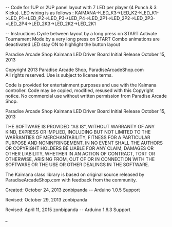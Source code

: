 -- Code for 1UP or 2UP panel layout with 7 LED per player (4 Punch & 3 Kicks).
    LED wiring is as follows :
    KAIMANA->LED_K3->LED_K2->LED_K1->LED_P1->LED_P2->LED_P3->LED_P4->LED_2P1->LED_2P2->LED_2P3->LED_2P4->LED_2K3->LED_2K2->LED_2K1

-- Instructions
    Cycle between layout by a long press on START
    Activate Tournament Mode by a very long press on START
    Combo animations are deactivated
    LED stay ON to highlight the button layout

Paradise Arcade Shop Kaimana LED Driver Board
Initial Release October 15, 2013


Copyright 2013 Paradise Arcade Shop, ParadiseArcadeShop.com  
All rights reserved.  Use is subject to license terms.

Code is provided for entertainment purposes and use with the Kaimana controller.
Code may be copied, modified, resused with this Copyright notice.
No commercial use without written permission from Paradise Arcade Shop.

Paradise Arcade Shop Kaimana LED Driver Board
Initial Release October 15, 2013

THE SOFTWARE IS PROVIDED "AS IS", WITHOUT WARRANTY OF ANY KIND, EXPRESS OR
IMPLIED, INCLUDING BUT NOT LIMITED TO THE WARRANTIES OF MERCHANTABILITY,
FITNESS FOR A PARTICULAR PURPOSE AND NONINFRINGEMENT. IN NO EVENT SHALL THE
AUTHORS OR COPYRIGHT HOLDERS BE LIABLE FOR ANY CLAIM, DAMAGES OR OTHER
LIABILITY, WHETHER IN AN ACTION OF CONTRACT, TORT OR OTHERWISE, ARISING FROM,
OUT OF OR IN CONNECTION WITH THE SOFTWARE OR THE USE OR OTHER DEALINGS IN
THE SOFTWARE.



The Kaimana class library is based on original source released by ParadiseArcadeShop.com
with feedback from the community.

Created:  October 24, 2013    zonbipanda  -- Arduino 1.0.5 Support

Revised:  October 29, 2013    zonbipanda

Revised:  April   11, 2015    zonbipanda  -- Arduino 1.6.3 Support

_